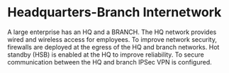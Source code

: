 # Headquarters-Branch Internetwork

A large enterprise has an HQ and a BRANCH. The HQ network provides wired and wireless access for employees. To improve network security, firewalls are deployed at the egress of the HQ and branch networks. Hot standby (HSB) is enabled at the HQ to improve reliability. To secure communication between the HQ and branch IPSec VPN is configured.
